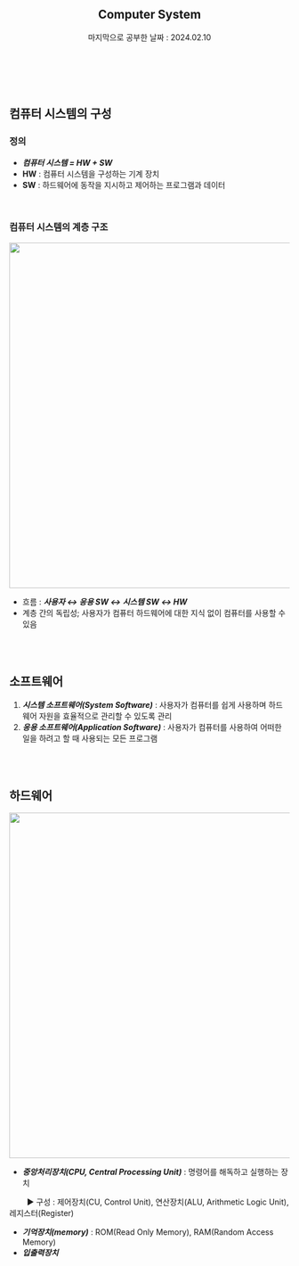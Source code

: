 ## <div align="center">Computer System</div>
<div align="center">마지막으로 공부한 날짜 : 2024.02.10</div>
</br></br>

</br></br>

## 컴퓨터 시스템의 구성
### 정의
- ***컴퓨터 시스템 = HW + SW***
- **HW** : 컴퓨터 시스템을 구성하는 기계 장치
- **SW** : 하드웨어에 동작을 지시하고 제어하는 프로그램과 데이터

</br>

### 컴퓨터 시스템의 계층 구조
<img src="https://github.com/fsm12/Hanbit-CS101/assets/74345771/03e114bd-3795-4e75-914a-27fc304229dd" width=550 height=620>

- 흐름 : ***사용자 ↔ 응용 SW ↔ 시스템 SW ↔ HW***
- 계층 간의 독립성; 사용자가 컴퓨터 하드웨어에 대한 지식 없이 컴퓨터를 사용할 수 있음

</br></br>

## 소프트웨어
1. ***시스템 소프트웨어(System Software)*** : 사용자가 컴퓨터를 쉽게 사용하며 하드웨어 자원을 효율적으로 관리할 수 있도록 관리
2. ***응용 소프트웨어(Application Software)*** : 사용자가 컴퓨터를 사용하여 어떠한 일을 하려고 할 때 사용되는 모든 프로그램

</br></br>

## 하드웨어
<img src="https://github.com/fsm12/Hanbit-CS101/assets/74345771/886b330e-c709-461e-b65b-597f58cd2eed" width=750 height=620>

- ***중앙처리장치(CPU, Central Processing Unit)*** : 명령어를 해독하고 실행하는 장치

&nbsp; &nbsp; &nbsp; &nbsp; ▶️ 구성 : 제어장치(CU, Control Unit), 연산장치(ALU, Arithmetic Logic Unit), 레지스터(Register)
- ***기억장치(memory)*** : ROM(Read Only Memory), RAM(Random Access Memory)
- ***입출력장치***

